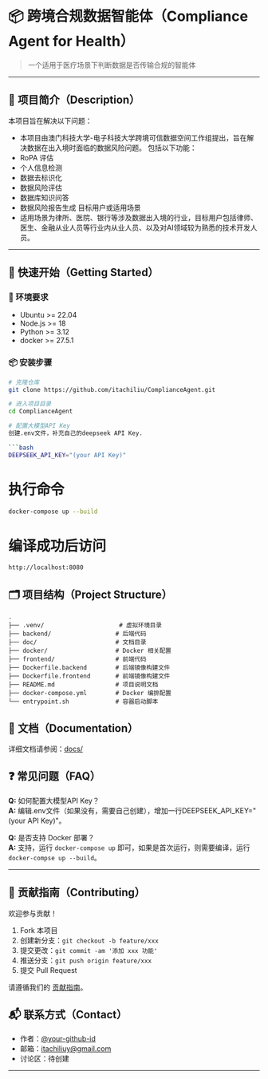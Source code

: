# 📦 跨境合规数据智能体（Compliance Agent for Health）

> 一个适用于医疗场景下判断数据是否传输合规的智能体


---

## 📖 项目简介（Description）

本项目旨在解决以下问题：
- 本项目由澳门科技大学-电子科技大学跨境可信数据空间工作组提出，旨在解决数据在出入境时面临的数据风险问题。
包括以下功能：
- RoPA 评估
- 个人信息检测
- 数据去标识化
- 数据风险评估
- 数据库知识问答
- 数据风险报告生成
目标用户或适用场景
- 适用场景为律所、医院、银行等涉及数据出入境的行业，目标用户包括律师、医生、金融从业人员等行业内从业人员、以及对AI领域较为熟悉的技术开发人员。
---

## 🚀 快速开始（Getting Started）

### 🧰 环境要求

- Ubuntu >= 22.04
- Node.js >= 18
- Python >= 3.12
- docker >= 27.5.1
  


### 📦 安装步骤

```bash
# 克隆仓库
git clone https://github.com/itachiliu/ComplianceAgent.git

# 进入项目目录
cd ComplianceAgent

# 配置大模型API Key
创建.env文件，补充自己的deepseek API Key.

```bash
DEEPSEEK_API_KEY="(your API Key)"
```

# 执行命令
```bash
docker-compose up --build 
```

# 编译成功后访问
```bash
http://localhost:8080
```

## 🗂 项目结构（Project Structure）


```text
.
├── .venv/                     # 虚拟环境目录
├── backend/                  # 后端代码
├── doc/                      # 文档目录
├── docker/                   # Docker 相关配置
├── frontend/                 # 前端代码
├── Dockerfile.backend        # 后端镜像构建文件
├── Dockerfile.frontend       # 前端镜像构建文件
├── README.md                 # 项目说明文档
├── docker-compose.yml        # Docker 编排配置
└── entrypoint.sh             # 容器启动脚本
```

## 📘 文档（Documentation）

详细文档请参阅：[docs/](./docs)

## ❓ 常见问题（FAQ）

**Q:** 如何配置大模型API Key？  
**A:** 编辑.env文件（如果没有，需要自己创建），增加一行DEEPSEEK_API_KEY="(your API Key)"。

**Q:** 是否支持 Docker 部署？  
**A:** 支持，运行 `docker-compose up` 即可，如果是首次运行，则需要编译，运行`docker-compse up --build`。

---

## 🤝 贡献指南（Contributing）

欢迎参与贡献！

1. Fork 本项目
2. 创建新分支：`git checkout -b feature/xxx`
3. 提交更改：`git commit -am '添加 xxx 功能'`
4. 推送分支：`git push origin feature/xxx`
5. 提交 Pull Request

请遵循我们的 [贡献指南](./CONTRIBUTING.md)。

## 📬 联系方式（Contact）

- 作者：[@your-github-id](https://github.com/itachiliu)
- 邮箱：itachiliuy@gmail.com
- 讨论区：待创建

---


